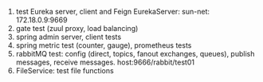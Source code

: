 1. test Eureka server, client and Feign
EurekaServer: sun-net: 172.18.0.9:9669
2. gate test (zuul proxy, load balancing)
3. spring admin server, client tests
4. spring metric test (counter, gauge), prometheus tests
5. rabbitMQ test: config (direct, topics, fanout exchanges, queues), publish messages, receive messages.
host:9666/rabbit/test01
6. FileService: test file functions